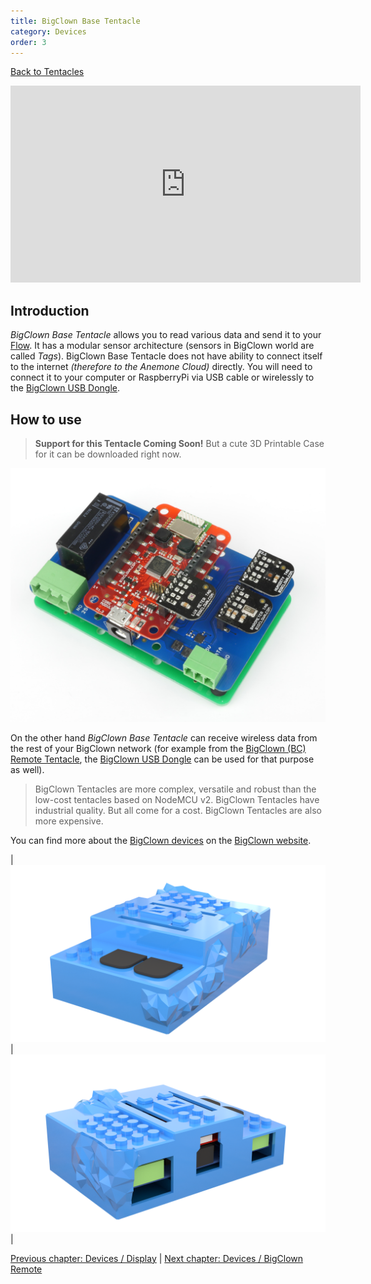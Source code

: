 ```yaml
---
title: BigClown Base Tentacle
category: Devices
order: 3
---
```


[<i class="fa fa-arrow-up" aria-hidden="true"></i> Back to Tentacles](/cloud/tentacles)

<iframe width="560" height="315" src="https://www.youtube.com/embed/GvNytCctd0o?rel=0&amp;controls=0&amp;showinfo=0" frameborder="0" gesture="media" allow="encrypted-media" allowfullscreen></iframe>

## Introduction

*BigClown Base Tentacle* allows you to read various data and send it to your [Flow](/cloud/flows). It has a modular sensor architecture (sensors in BigClown world are called *Tags*). BigClown Base Tentacle does not have ability to connect itself to the internet *(therefore to the Anemone Cloud)* directly. You will need to connect it to your computer or RaspberryPi via USB cable or wirelessly to the [BigClown USB Dongle](https://shop.bigclown.com/usb-dongle/).

## How to use

> **Support for this Tentacle Coming Soon!** But a cute 3D Printable Case for it can be downloaded right now.

![BigClown Base Station](/images/big_clown_base_station.jpg)

On the other hand *BigClown Base Tentacle* can receive wireless data from the rest of your BigClown network (for example from the [BigClown (BC) Remote Tentacle](#bigclown-bc-remote-tentacle), the [BigClown USB Dongle](https://shop.bigclown.com/usb-dongle/) can be used for that purpose as well).

> BigClown Tentacles are more complex, versatile and robust than the low-cost tentacles based on NodeMCU v2. BigClown Tentacles have industrial quality. But all come for a cost. BigClown Tentacles are also more expensive.

You can find more about the [BigClown devices](https://www.bigclown.com/kits/) on the [BigClown website](https://www.bigclown.com/).

| ![BigClown Base Station Front](/images/tentacle_bc2_base_front.png) | ![BigClown Base Station Back](/images/tentacle_bc2_base_back.png) |

[<i class="fa fa-arrow-left" aria-hidden="true"></i> Previous chapter: Devices / Display](/devices/display) | [Next chapter: Devices / BigClown Remote <i class="fa fa-arrow-right" aria-hidden="true"></i>](/devices/bc_remote)
